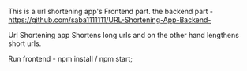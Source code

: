 
This is a url shortening app's Frontend part. the backend part - https://github.com/saba1111111/URL-Shortening-App-Backend-

Url Shortening app Shortens long urls and on the other hand lengthens short urls.

Run frontend - npm install /  npm start;
